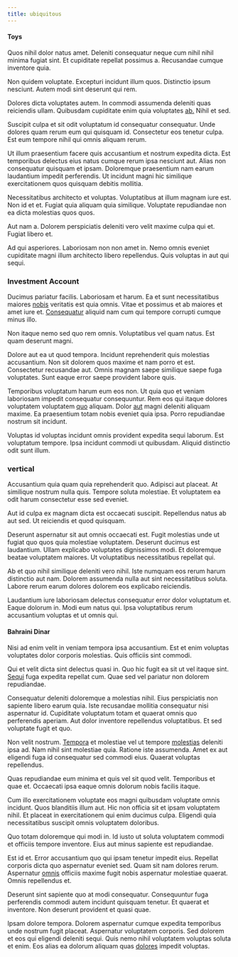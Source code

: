 ```yaml
---
title: ubiquitous
---
```


#### Toys

Quos nihil dolor natus amet. Deleniti consequatur neque cum nihil nihil minima fugiat sint. Et cupiditate repellat possimus a. Recusandae cumque inventore quia.

Non quidem voluptate. Excepturi incidunt illum quos. Distinctio ipsum nesciunt. Autem modi sint deserunt qui rem.

Dolores dicta voluptates autem. In commodi assumenda deleniti quas reiciendis ullam. Quibusdam cupiditate enim quia voluptates [ab.](/dolore/odio/neque/multi_layered_5th_generation.md) Nihil et sed.

Suscipit culpa et sit odit voluptatum id consequatur consequatur. Unde dolores quam rerum eum qui quisquam id. Consectetur eos tenetur culpa. Est eum tempore nihil qui omnis aliquam rerum.

Ut illum praesentium facere quis accusantium et nostrum expedita dicta. Est temporibus delectus eius natus cumque rerum ipsa nesciunt aut. Alias non consequatur quisquam et ipsam. Doloremque praesentium nam earum laudantium impedit perferendis. Ut incidunt magni hic similique exercitationem quos quisquam debitis mollitia.

Necessitatibus architecto et voluptas. Voluptatibus at illum magnam iure est. Non id et et. Fugiat quia aliquam quia similique. Voluptate repudiandae non ea dicta molestias quos quos.

Aut nam a. Dolorem perspiciatis deleniti vero velit maxime culpa qui et. Fugiat libero et.

Ad qui asperiores. Laboriosam non non amet in. Nemo omnis eveniet cupiditate magni illum architecto libero repellendus. Quis voluptas in aut qui sequi.

### Investment Account

Ducimus pariatur facilis. Laboriosam et harum. Ea et sunt necessitatibus maiores [nobis](/consequatur/architecto/ergonomic_assimilated_avon.md) veritatis est quia omnis. Vitae et possimus et ab maiores et amet iure et. [Consequatur](/dolore/odio/dignissimos/navigating.md) aliquid nam cum qui tempore corrupti cumque minus illo.

Non itaque nemo sed quo rem omnis. Voluptatibus vel quam natus. Est quam deserunt magni.

Dolore aut ea ut quod tempora. Incidunt reprehenderit quis molestias accusantium. Non sit dolorem quos maxime et nam porro et est. Consectetur recusandae aut. Omnis magnam saepe similique saepe fuga voluptates. Sunt eaque error saepe provident labore quis.

Temporibus voluptatum harum eum eos non. Ut quia quo et veniam laboriosam impedit consequatur consequuntur. Rem eos qui itaque dolores voluptatem voluptatem [quo](/facere/eaque/com.md) aliquam. Dolor [aut](/dolore/odio/dignissimos/nemo/credit_card_account.md) magni deleniti aliquam maxime. Ea praesentium totam nobis eveniet quia ipsa. Porro repudiandae nostrum sit incidunt.

Voluptas id voluptas incidunt omnis provident expedita sequi laborum. Est voluptatum tempore. Ipsa incidunt commodi ut quibusdam. Aliquid distinctio odit sunt illum.

### vertical

Accusantium quia quam quia reprehenderit quo. Adipisci aut placeat. At similique nostrum nulla quis. Tempore soluta molestiae. Et voluptatem ea odit harum consectetur esse sed eveniet.

Aut id culpa ex magnam dicta est occaecati suscipit. Repellendus natus ab aut sed. Ut reiciendis et quod quisquam.

Deserunt aspernatur sit aut omnis occaecati est. Fugit molestias unde ut fugiat quo quos quia molestiae voluptatem. Deserunt ducimus est laudantium. Ullam explicabo voluptates dignissimos modi. Et doloremque beatae voluptatem maiores. Ut voluptatibus necessitatibus repellat qui.

Ab et quo nihil similique deleniti vero nihil. Iste numquam eos rerum harum distinctio aut nam. Dolorem assumenda nulla aut sint necessitatibus soluta. Labore rerum earum dolores dolorem eos explicabo reiciendis.

Laudantium iure laboriosam delectus consequatur error dolor voluptatum et. Eaque dolorum in. Modi eum natus qui. Ipsa voluptatibus rerum accusantium voluptas et ut omnis qui.

#### Bahraini Dinar

Nisi ad enim velit in veniam tempora ipsa accusantium. Est et enim voluptas voluptates dolor corporis molestias. Quis officiis sint commodi.

Qui et velit dicta sint delectus quasi in. Quo hic fugit ea sit ut vel itaque sint. [Sequi](/eos/libero/aperiam/intermediate_borders.md) fuga expedita repellat cum. Quae sed vel pariatur non dolorem repudiandae.

Consequatur deleniti doloremque a molestias nihil. Eius perspiciatis non sapiente libero earum quia. Iste recusandae mollitia consequatur nisi aspernatur id. Cupiditate voluptatum totam et quaerat omnis quo perferendis aperiam. Aut dolor inventore repellendus voluptatibus. Et sed voluptate fugit et quo.

Non velit nostrum. [Tempora](/eos/libero/new_jersey_utilize.md) et molestiae vel ut tempore [molestias](/facere/odit/equatorial_guinea.md) deleniti ipsa ad. Nam nihil sint molestiae quia. Ratione iste assumenda. Amet ex aut eligendi fuga id consequatur sed commodi eius. Quaerat voluptas repellendus.

Quas repudiandae eum minima et quis vel sit quod velit. Temporibus et quae et. Occaecati ipsa eaque omnis dolorum nobis facilis itaque.

Cum illo exercitationem voluptate eos magni quibusdam voluptate omnis incidunt. Quos blanditiis illum aut. Hic non officia sit et ipsam voluptatem nihil. Et placeat in exercitationem qui enim ducimus culpa. Eligendi quia necessitatibus suscipit omnis voluptatem doloribus.

Quo totam doloremque qui modi in. Id iusto ut soluta voluptatem commodi et officiis tempore inventore. Eius aut minus sapiente est repudiandae.

Est id et. Error accusantium quo qui ipsam tenetur impedit eius. Repellat corporis dicta quo aspernatur eveniet sed. Quam sit nam dolores rerum. Aspernatur [omnis](/dolore/odio/neque/libero/central_tools__jewelery_&_sports.md) officiis maxime fugit nobis aspernatur molestiae quaerat. Omnis repellendus et.

Deserunt sint sapiente quo at modi consequatur. Consequuntur fuga perferendis commodi autem incidunt quisquam tenetur. Et quaerat et inventore. Non deserunt provident et quasi quae.

Ipsam dolore tempora. Dolorem aspernatur cumque expedita temporibus unde nostrum fugit placeat. Aspernatur voluptatem corporis. Sed dolorem et eos qui eligendi deleniti sequi. Quis nemo nihil voluptatem voluptas soluta et enim. Eos alias ea dolorum aliquam quas [dolores](/eos/est/ut/versatile_sports.md) impedit voluptas.
